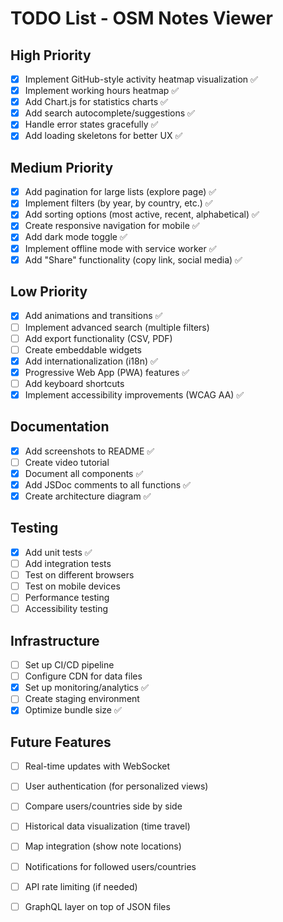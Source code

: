 # TODO List - OSM Notes Viewer

## High Priority

- [x] Implement GitHub-style activity heatmap visualization ✅
- [x] Implement working hours heatmap ✅
- [x] Add Chart.js for statistics charts ✅
- [x] Add search autocomplete/suggestions ✅
- [x] Handle error states gracefully ✅
- [x] Add loading skeletons for better UX ✅

## Medium Priority

- [x] Add pagination for large lists (explore page) ✅
- [x] Implement filters (by year, by country, etc.) ✅
- [x] Add sorting options (most active, recent, alphabetical) ✅
- [x] Create responsive navigation for mobile ✅
- [x] Add dark mode toggle ✅
- [x] Implement offline mode with service worker ✅
- [x] Add "Share" functionality (copy link, social media) ✅

## Low Priority

- [x] Add animations and transitions ✅
- [ ] Implement advanced search (multiple filters)
- [ ] Add export functionality (CSV, PDF)
- [ ] Create embeddable widgets
- [x] Add internationalization (i18n) ✅
- [x] Progressive Web App (PWA) features ✅
- [ ] Add keyboard shortcuts
- [x] Implement accessibility improvements (WCAG AA) ✅

## Documentation

- [x] Add screenshots to README ✅
- [ ] Create video tutorial
- [x] Document all components ✅
- [x] Add JSDoc comments to all functions ✅
- [x] Create architecture diagram ✅

## Testing

- [x] Add unit tests ✅
- [ ] Add integration tests
- [ ] Test on different browsers
- [ ] Test on mobile devices
- [ ] Performance testing
- [ ] Accessibility testing

## Infrastructure

- [ ] Set up CI/CD pipeline
- [ ] Configure CDN for data files
- [x] Set up monitoring/analytics ✅
- [ ] Create staging environment
- [x] Optimize bundle size ✅

## Future Features

- [ ] Real-time updates with WebSocket
- [ ] User authentication (for personalized views)
- [ ] Compare users/countries side by side
- [ ] Historical data visualization (time travel)
- [ ] Map integration (show note locations)
- [ ] Notifications for followed users/countries
- [ ] API rate limiting (if needed)
- [ ] GraphQL layer on top of JSON files

